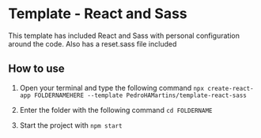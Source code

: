 # Template - React and Sass

This template has included React and Sass with personal configuration around the code.
Also has a reset.sass file included

## How to use

1. Open your terminal and type the following command
   `npx create-react-app FOLDERNAMEHERE --template PedroHAMartins/template-react-sass`

2. Enter the folder with the following command
   `cd FOLDERNAME`

3. Start the project with
  `npm start`





